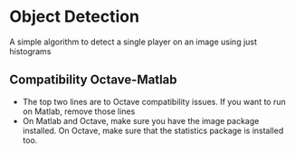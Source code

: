# Object Detection

A simple algorithm to detect a single player on an image using just histograms

## Compatibility Octave-Matlab

* The top two lines are to Octave compatibility issues. If you want to run on Matlab, remove those lines
* On Matlab and Octave, make sure you have the image package installed. On Octave, make sure that the statistics package is installed too. 







